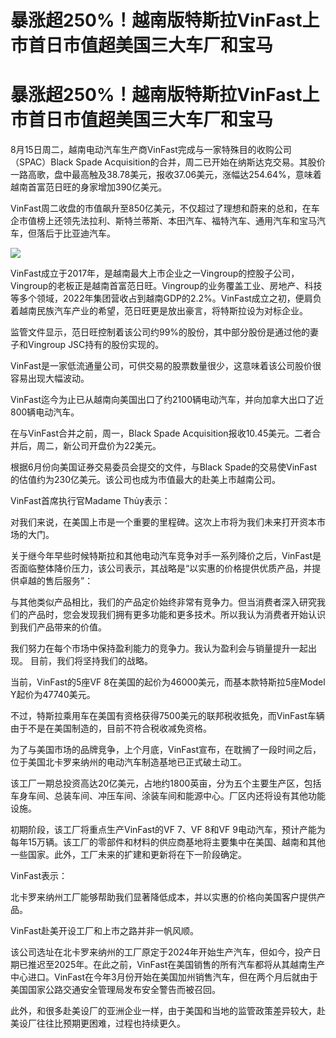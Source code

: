 # 暴涨超250%！越南版特斯拉VinFast上市首日市值超美国三大车厂和宝马

# 暴涨超250%！越南版特斯拉VinFast上市首日市值超美国三大车厂和宝马

8月15日周二，越南电动汽车生产商VinFast完成与一家特殊目的收购公司（SPAC）Black Spade
Acquisition的合并，周二已开始在纳斯达克交易。其股价一路高歌，盘中最高触及38.78美元，报收37.06美元，涨幅达254.64%，意味着越南首富范日旺的身家增加390亿美元。

VinFast周二收盘的市值飙升至850亿美元，不仅超过了理想和蔚来的总和，在车企市值榜上还领先法拉利、斯特兰蒂斯、本田汽车、福特汽车、通用汽车和宝马汽车，但落后于比亚迪汽车。

![](https://inews.gtimg.com/news_bt/O4Z79rhzKS3KP06gPjU-A5uL0svir44F1amYbqoK00ItkAA/1000)

VinFast成立于2017年，是越南最大上市企业之一Vingroup的控股子公司，Vingroup的老板正是越南首富范日旺。Vingroup的业务覆盖工业、房地产、科技等多个领域，2022年集团营收占到越南GDP的2.2%。VinFast成立之初，便肩负着越南民族汽车产业的希望，范日旺更是放出豪言，将特斯拉设为对标企业。

监管文件显示，范日旺控制着该公司约99%的股份，其中部分股份是通过他的妻子和Vingroup JSC持有的股份实现的。

VinFast是一家低流通量公司，可供交易的股票数量很少，这意味着该公司股价很容易出现大幅波动。

VinFast迄今为止已从越南向美国出口了约2100辆电动汽车，并向加拿大出口了近800辆电动汽车。

在与VinFast合并之前，周一，Black Spade Acquisition报收10.45美元。二者合并后，周二，新公司开盘价为22美元。

根据6月份向美国证券交易委员会提交的文件，与Black Spade的交易使VinFast的估值约为230亿美元。该公司也成为市值最大的赴美上市越南公司。

VinFast首席执行官Madame Thủy表示：

对我们来说，在美国上市是一个重要的里程碑。这次上市将为我们未来打开资本市场的大门。

关于继今年早些时候特斯拉和其他电动汽车竞争对手一系列降价之后，VinFast是否面临整体降价压力，该公司表示，其战略是“以实惠的价格提供优质产品，并提供卓越的售后服务”：

与其他类似产品相比，我们的产品定价始终非常有竞争力。但当消费者深入研究我们的产品时，您会发现我们拥有更多功能和更多技术。所以我认为消费者开始认识到我们产品带来的价值。

我们努力在每个市场中保持盈利能力的竞争力。我认为盈利会与销量提升一起出现。 目前，我们将坚持我们的战略。

当前，VinFast的5座VF 8在美国的起价为46000美元，而基本款特斯拉5座Model Y起价为47740美元。

不过，特斯拉乘用车在美国有资格获得7500美元的联邦税收抵免，而VinFast车辆由于不是在美国制造的，目前不符合税收减免资格。

为了与美国市场的品牌竞争，上个月底，VinFast宣布，在耽搁了一段时间之后，位于美国北卡罗来纳州的电动汽车制造基地已正式破土动工。

该工厂一期总投资高达20亿美元，占地约1800英亩，分为五个主要生产区，包括车身车间、总装车间、冲压车间、涂装车间和能源中心。厂区内还将设有其他功能设施。

初期阶段，该工厂将重点生产VinFast的VF 7、VF 8和VF
9电动汽车，预计产能为每年15万辆。该工厂的零部件和材料的供应商基地将主要集中在美国、越南和其他一些国家。此外，工厂未来的扩建和更新将在下一阶段确定。

VinFast表示：

北卡罗来纳州工厂能够帮助我们显著降低成本，并以实惠的价格向美国客户提供产品。

VinFast赴美开设工厂和上市之路并非一帆风顺。

该公司选址在北卡罗来纳州的工厂原定于2024年开始生产汽车，但如今，投产日期已推迟至2025年。在此之前，VinFast在美国销售的所有汽车都将从其越南生产中心进口。VinFast在今年3月份开始在美国加州销售汽车，但在两个月后就由于美国国家公路交通安全管理局发布安全警告而被召回。

此外，和很多赴美设厂的亚洲企业一样，由于美国和当地的监管政策差异较大，赴美设厂往往比预期更困难，过程也持续更久。

